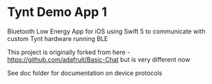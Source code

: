 # Tynt Demo App 1
Bluetooth Low Energy App for iOS using Swift 5 to communicate with custom Tynt hardware running BLE

This project is originally forked from here - https://github.com/adafruit/Basic-Chat but is very different now

See doc folder for documentation on device protocols

